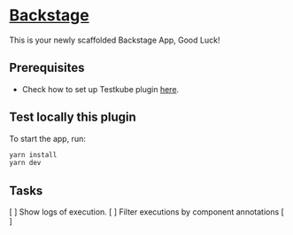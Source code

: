 # [Backstage](https://backstage.io)

This is your newly scaffolded Backstage App, Good Luck!

## Prerequisites

* Check how to set up Testkube plugin [here](plugins/testkube/README.md).

## Test locally this plugin

To start the app, run:

```sh
yarn install
yarn dev
```

## Tasks

[ ] Show logs of execution.
[ ] Filter executions by component annotations
[ ] 
